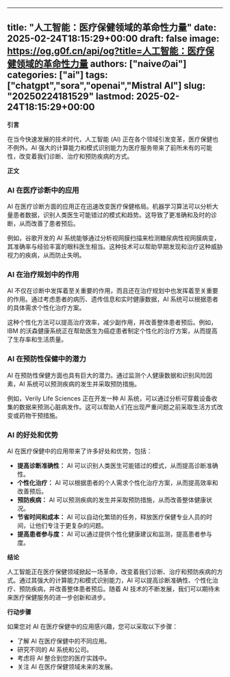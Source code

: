 
---
title: "人工智能：医疗保健领域的革命性力量"
date: 2025-02-24T18:15:29+00:00
draft: false
image: https://og.g0f.cn/api/og?title=人工智能：医疗保健领域的革命性力量
authors: ["naiveのai"]
categories: ["ai"]
tags: ["chatgpt","sora","openai","Mistral AI"]
slug: "20250224181529"
lastmod: 2025-02-24T18:15:29+00:00
---
**引言**

在当今快速发展的技术时代，人工智能 (AI) 正在各个领域引发变革，医疗保健也不例外。AI 强大的计算能力和模式识别能力为医疗服务带来了前所未有的可能性，改变着我们诊断、治疗和预防疾病的方式。

**正文**

### AI 在医疗诊断中的应用

AI 在医疗诊断方面的应用正在迅速改变医疗保健格局。机器学习算法可以分析大量患者数据，识别人类医生可能错过的模式和趋势。这导致了更准确和及时的诊断，从而改善了患者预后。

例如，谷歌开发的 AI 系统能够通过分析视网膜扫描来检测糖尿病性视网膜病变，其准确率与经验丰富的眼科医生相当。这种技术可以帮助早期发现和治疗这种威胁视力的疾病，从而防止失明。

### AI 在治疗规划中的作用

AI 不仅在诊断中发挥着至关重要的作用，而且还在治疗规划中也发挥着至关重要的作用。通过考虑患者的病历、遗传信息和实时健康数据，AI 系统可以根据患者的具体需求个性化治疗方案。

这种个性化方法可以提高治疗效率，减少副作用，并改善整体患者预后。例如，IBM 的沃森健康系统正在帮助医生为癌症患者制定个性化的治疗方案，从而提高了生存率和生活质量。

### AI 在预防性保健中的潜力

AI 在预防性保健方面也具有巨大的潜力。通过监测个人健康数据和识别风险因素，AI 系统可以预测疾病的发生并采取预防措施。

例如，Verily Life Sciences 正在开发一种 AI 系统，可以通过分析可穿戴设备收集的数据来预测心脏病发作。这可以帮助人们在出现严重问题之前采取生活方式改变或药物干预措施。

### AI 的好处和优势

AI 在医疗保健中的应用带来了许多好处和优势，包括：

* **提高诊断准确性：** AI 可以识别人类医生可能错过的模式，从而提高诊断准确性。
* **个性化治疗：** AI 可以根据患者的个人需求个性化治疗方案，从而提高效率和改善预后。
* **预防疾病：** AI 可以预测疾病的发生并采取预防措施，从而改善整体健康状况。
* **节省时间和成本：** AI 可以自动化繁琐的任务，释放医疗保健专业人员的时间，让他们专注于更复杂的问题。
* **提高患者参与度：** AI 可以通过提供个性化健康建议和监测，提高患者参与度。

**结论**

人工智能正在医疗保健领域掀起一场革命，改变着我们诊断、治疗和预防疾病的方式。通过其强大的计算能力和模式识别能力，AI 可以提高诊断准确性、个性化治疗、预防疾病，并改善整体患者预后。随着 AI 技术的不断发展，我们可以期待未来医疗保健服务的进一步创新和进步。

**行动步骤**

如果您对 AI 在医疗保健中的应用感兴趣，您可以采取以下步骤：

* 了解 AI 在医疗保健中的不同应用。
* 研究不同的 AI 系统和公司。
* 考虑将 AI 整合到您的医疗实践中。
* 关注 AI 在医疗保健领域未来的发展。